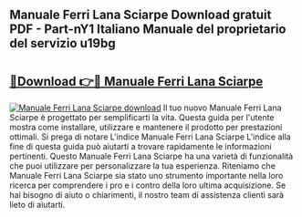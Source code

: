 ## Manuale Ferri Lana Sciarpe Download gratuit PDF - Part-nY1 Italiano Manuale del proprietario del servizio u19bg

# <h2><a href="http://dfdadkf.blite.top/?on=Manuale+Ferri+Lana+Sciarpe">🔗Download 👉🔴 Manuale Ferri Lana Sciarpe</a></h2>

[![Manuale Ferri Lana Sciarpe download](https://i.imgur.com/lujVjoI.png)](http://dfdadkf.blite.top/?on=Manuale+Ferri+Lana+Sciarpe)
Il tuo nuovo Manuale Ferri Lana Sciarpe è progettato per semplificarti la vita. Questa guida per l'utente mostra come installare, utilizzare e mantenere il prodotto per prestazioni ottimali. Si prega di notare L'indice Manuale Ferri Lana Sciarpe L'indice alla fine di questa guida può aiutarti a trovare rapidamente le informazioni pertinenti. Questo Manuale Ferri Lana Sciarpe ha una varietà di funzionalità che puoi utilizzare per personalizzare la tua esperienza. Riteniamo che Manuale Ferri Lana Sciarpe sia stato uno strumento importante nella loro ricerca per comprendere i pro e i contro della loro ultima acquisizione. Se hai bisogno di aiuto o chiarimenti, il nostro team di assistenza clienti sarà lieto di aiutarti.
